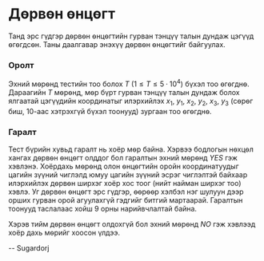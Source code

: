 Дѳрвѳн ѳнцѳгт
=============
Танд эрс гүдгэр дѳрвѳн ѳнцѳгтийн гурван тэнцүү талын дундаж цэгүүд ѳгѳгдсѳн.
Таны даалгавар энэхүү дѳрвѳн ѳнцѳгтийг байгуулах.


### Оролт
Эхний мѳрѳнд тестийн тоо болох $T$  ($1≤ T ≤ 5·10^4$) бүхэл тоо ѳгѳгднѳ.
Дараагийн $T$ мѳрѳнд, мѳр бүрт гурван тэнцүү талын дундаж болох ялгаатай
цэгүүдийн координатыг илэрхийлэх $x_1$, $y_1$, $x_2$, $y_2$, $x_3$, $y_3$
(сѳрѳг биш, $10$-аас хэтрэхгүй бүхэл тоонууд) зургаан тоо ѳгѳгднѳ.


### Гаралт
Тест бүрийн хувьд гаралт нь хоёр мѳр байна. Хэрвээ бодлогын нѳхцѳл хангах дѳрвѳн
ѳнцѳгт олддог бол гаралтын эхний мѳрѳнд $YES$ гэж хэвлэнэ. Хоёрдахь мѳрѳнд олон
ѳнцѳгтийн оройн координатуудыг цагийн зүүний чиглэлд юмуу цагийн зүүний эсрэг
чиглэлтэй байхаар илэрхийлэх дѳрвѳн ширхэг хоёр хос тоог (нийт найман ширхэг тоо)
хэвлэ. Уг дѳрвѳн ѳнцѳгт эрс гүдгэр, ѳѳрѳѳр хэлбэл нэг шулуун дээр орших
гурван орой агуулахгүй гэдгийг битгий мартаарай. Гаралтын тоонууд таслалаас хойш
$9$ орны нарийвчлалтай байна.

Хэрэв тийм дѳрвѳн ѳнцѳгт олдохгүй бол эхний мѳрѳнд $NO$ гэж хэвлээд хоёр дахь
мѳрийг хоосон үлдээ.

-- Sugardorj

